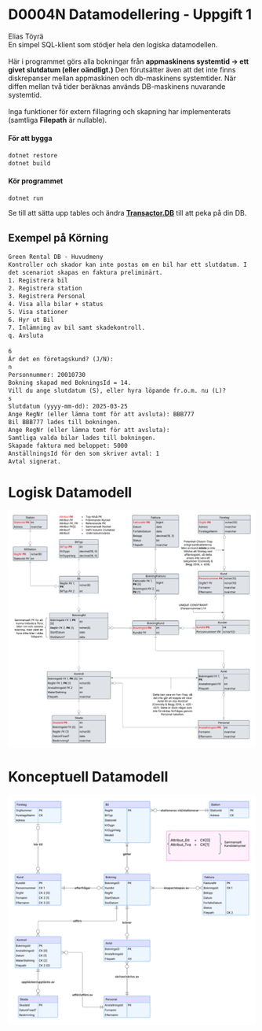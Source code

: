 # D0004N Datamodellering - Uppgift 1
Elias Töyrä <br>
En simpel SQL-klient som stödjer hela den logiska datamodellen.<br><br>
Här i programmet görs alla bokningar från <b>appmaskinens systemtid -> ett givet slutdatum (eller oändligt.)</b> Den förutsätter även att det inte finns diskrepanser mellan appmaskinen och db-maskinens systemtider. När diffen mellan två tider beräknas används DB-maskinens nuvarande systemtid. 
<br><br>
Inga funktioner för extern fillagring och skapning har implementerats (samtliga <b>Filepath</b> är nullable).

#### För att bygga
    dotnet restore
    dotnet build

#### Kör programmet
    dotnet run

Se till att sätta upp tables och ändra <u><b>Transactor.DB</b></u> till att peka på din DB.

## Exempel på Körning
    
    Green Rental DB - Huvudmeny
    Kontroller och skador kan inte postas om en bil har ett slutdatum. I det scenariot skapas en faktura preliminärt.
    1. Registrera bil
    2. Registrera station
    3. Registrera Personal
    4. Visa alla bilar + status
    5. Visa stationer
    6. Hyr ut Bil
    7. Inlämning av bil samt skadekontroll.
    q. Avsluta
    
    6
    Är det en företagskund? (J/N):
    n
    Personnummer: 20010730
    Bokning skapad med BokningsId = 14.
    Vill du ange slutdatum (S), eller hyra löpande fr.o.m. nu (L)?
    s
    Slutdatum (yyyy-mm-dd): 2025-03-25
    Ange RegNr (eller lämna tomt för att avsluta): BBB777
    Bil BBB777 lades till bokningen.
    Ange RegNr (eller lämna tomt för att avsluta):
    Samtliga valda bilar lades till bokningen.
    Skapade faktura med beloppet: 5000
    AnställningsId för den som skriver avtal: 1
    Avtal signerat.

# Logisk Datamodell
![alt text](D0004N_Logisk.png)

# Konceptuell Datamodell
![alt text](D0004N_Konceptuell.png)
